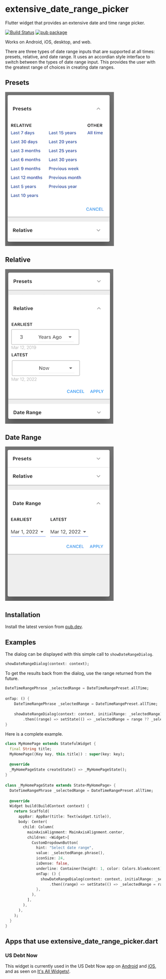 # extensive_date_range_picker

Flutter widget that provides an extensive date and time range picker.

[![Build Status](https://travis-ci.com/larryaasen/extensive_date_range_picker.svg?branch=main)](https://app.travis-ci.com/github/larryaasen/extensive_date_range_picker)
[![pub package](https://img.shields.io/pub/v/extensive_date_range_picker.svg)](https://pub.dev/packages/extensive_date_range_picker)

Works on Android, iOS, desktop, and web.

There are three types of date range inputs that are supported at all times: presets, relative, and date range.
It uses an accordian style interface to switch between the types of date range input.
This provides the user with the greatest range of choices in creating date ranges.

## Presets

![image](screenshots/presets.png)

## Relative

![image](screenshots/relative.png)

## Date Range

![image](screenshots/range.png)

## Installation

Install the latest version from [pub.dev](https://pub.dev/packages/extensive_date_range_picker/install).

## Examples

The dialog can be displayed with this simple call to `showDateRangeDialog`.
```Dart
showDateRangeDialog(context: context);
```

To get the results back from the dialog, use the range returned from the future.
```Dart
DateTimeRangePhrase _selectedRange = DateTimeRangePreset.allTime;

onTap: () {
    DateTimeRangePhrase _selectedRange = DateTimeRangePreset.allTime;

    showDateRangeDialog(context: context, initialRange: _selectedRange)
        .then((range) => setState(() => _selectedRange = range ?? _selectedRange));
}
```

Here is a complete example.
```Dart
class MyHomePage extends StatefulWidget {
  final String title;
  MyHomePage({Key key, this.title}) : super(key: key);

  @override
  _MyHomePageState createState() => _MyHomePageState();
}

class _MyHomePageState extends State<MyHomePage> {
  DateTimeRangePhrase _selectedRange = DateTimeRangePreset.allTime;

  @override
  Widget build(BuildContext context) {
    return Scaffold(
      appBar: AppBar(title: Text(widget.title)),
      body: Center(
        child: Column(
          mainAxisAlignment: MainAxisAlignment.center,
          children: <Widget>[
            CustomDropdownButton(
              hint: "Select date range",
              value: _selectedRange.phrase(),
              iconSize: 24,
              isDense: false,
              underline: Container(height: 1, color: Colors.blueAccent),
              onTap: () {
                showDateRangeDialog(context: context, initialRange: _selectedRange)
                    .then((range) => setState(() => _selectedRange = range ?? _selectedRange));
              },
            ),
          ],
        ),
      ),
    );
  }
}
```

## Apps that use extensive_date_range_picker.dart

### US Debt Now

This widget is currently used in the US Debt Now app on
[Android](https://play.google.com/store/apps/details?id=com.moonwink.treasury)
and [iOS](https://apps.apple.com/us/app/id903781928), and as seen on
[It's All Widgets!](https://itsallwidgets.com/debt-now).

